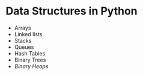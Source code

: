 # Data Structures in Python

* Arrays
* Linked lists
* Stacks
* Queues
* Hash Tables
* Binary Trees
* _Binary Heaps_